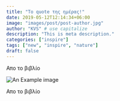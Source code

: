```yaml
---
title: "Το quote της ημέρας!"
date: 2019-05-12T12:14:34+06:00
image: "images/post/post-author.jpg"
author: "KVS" # use capitalize
description: "This is meta description."
categories: ["inspire"]
tags: ["new", "inspire", "nature"]
draft: false
---
```


Απο το βιβλίο

![An Example image](/kvs-website/images/post/1638853967221.jpeg)

Απο το βιβλίο
